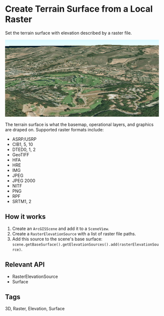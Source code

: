 # Create Terrain Surface from a Local Raster

Set the terrain surface with elevation described by a raster file.

<img src="CreateTerrainSurfaceFromLocalRaster.png"/>

The terrain surface is what the basemap, operational layers, and graphics are draped on. Supported raster formats include:

  * ASRP/USRP
  * CIB1, 5, 10
  * DTED0, 1, 2
  * GeoTIFF
  * HFA
  * HRE
  * IMG
  * JPEG
  * JPEG 2000
  * NITF
  * PNG
  * RPF
  * SRTM1, 2


## How it works

  1. Create an `ArcGISScene` and add it to a `SceneView`.
  2. Create a `RasterElevationSource` with a list of raster file paths.
  3. Add this source to the scene's base surface: `scene.getBaseSurface().getElevationSources().add(rasterElevationSource)`.


## Relevant API

  * RasterElevationSource
  * Surface


<h2 id="tags">Tags</h2>
3D, Raster, Elevation, Surface